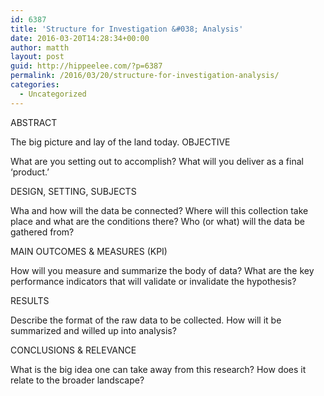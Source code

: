 ```yaml
---
id: 6387
title: 'Structure for Investigation &#038; Analysis'
date: 2016-03-20T14:28:34+00:00
author: matth
layout: post
guid: http://hippeelee.com/?p=6387
permalink: /2016/03/20/structure-for-investigation-analysis/
categories:
  - Uncategorized
---
```

ABSTRACT
  
The big picture and lay of the land today.&nbsp;OBJECTIVE

What are you setting out to accomplish? What will you deliver as a final &#8216;product.&#8217;&nbsp;

DESIGN, SETTING, SUBJECTS

Wha and how will the data be connected? Where will this collection take place and what are the conditions there? Who (or what) will the data be gathered from?

MAIN OUTCOMES & MEASURES (KPI)

How will you measure and summarize the body of data? What are the key performance indicators that will validate or invalidate the hypothesis?&nbsp;

RESULTS

Describe the format of the raw data to be collected. How will it be summarized and willed up into analysis?&nbsp;

CONCLUSIONS & RELEVANCE

What is the big idea one can take away from this research? How does it relate to the broader landscape?&nbsp;